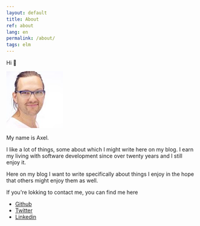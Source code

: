 ```yaml
---
layout: default
title: About
ref: about
lang: en
permalink: /about/
tags: elm
---
```


Hi 👋

<img src="/assets/axel-small.jpg" width="150" height="150" alt="Axel"/>

My name is Axel.

I like a lot of things, some about which I might write here on my blog.
I earn my living with software development since over twenty years and I still enjoy it.

Here on my blog I want to write specifically about things I enjoy in the hope that others might enjoy them as well.

If you're lokking to contact me, you can find me here

 - [Github](https://github.com/axelerator)
 - [Twitter](https://twitter.com/theAxelerator)
 - [Linkedin](https://www.linkedin.com/in/axel-tetzlaff)
  


